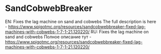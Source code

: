 # SandCobwebBreaker
EN: Fixes the lag machine on sand and cobwebs
The full description is here - https://www.spigotmc.org/resources/sandcobwebbreaker-fixed-lag-machines-with-cobwebs-1-7-1-21.120220/
RU: Fixes the lag machine on sand and cobwebs
Полное описание тут - https://www.spigotmc.org/resources/sandcobwebbreaker-fixed-lag-machines-with-cobwebs-1-7-1-21.120220/

